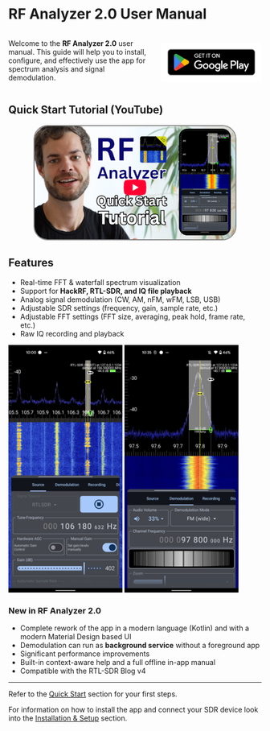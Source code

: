 # RF Analyzer 2.0 User Manual

<div style="display: flex; align-items: center; flex-wrap: wrap;">
  <div style="flex: 1; min-width: 250px;">
    <p>
      Welcome to the <b>RF Analyzer 2.0</b> user manual. This guide will help you to
      install, configure, and effectively use the app for spectrum analysis and
      signal demodulation.
    </p>
  </div>
  <div style="flex-shrink: 0; margin-left: 20px; margin-top: 10px;">
    <a href="https://play.google.com/store/apps/details?id=com.mantz_it.rfanalyzer">
      <img src="./assets/google_play_badge.png" style="max-width: 100%; height: auto; width: 200px;" alt="Get it on Google Play">
    </a>
  </div>
</div>

## Quick Start Tutorial (YouTube)

<div style="text-align: center;">
  <a target="_blank" href="https://www.youtube.com/watch?v=sui54fqbImw">
    <img src="./assets/RF Analyzer Quick Start Tutorial Thumbnail.png" style="max-width: 100%; height: auto; width: 400px; border: 2px solid #888; border-radius: 28px;" alt="YouTube Tutorial">
  </a>
</div>

## Features
- Real-time FFT & waterfall spectrum visualization
- Support for **HackRF, RTL-SDR, and IQ file playback**
- Analog signal demodulation (CW, AM, nFM, wFM, LSB, USB)
- Adjustable SDR settings (frequency, gain, sample rate, etc.)
- Adjustable FFT settings (FFT size, averaging, peak hold, frame rate, etc.)
- Raw IQ recording and playback

<p float="left">
  <img src="./assets/rtlsdr_source_tab.png" width="45%" />
  <img src="./assets/rtlsdr_demodulation_tab_fm.png" width="45%" />
</p>

### New in RF Analyzer 2.0
- Complete rework of the app in a modern language (Kotlin) and with a modern Material Design based UI
- Demodulation can run as **background service** without a foreground app
- Significant performance improvements
- Built-in context-aware help and a full offline in-app manual
- Compatible with the RTL-SDR Blog v4

---

Refer to the [Quick Start](./quickstart.md) section for your first steps.

For information on how to install the app and connect your SDR device look into
the [Installation & Setup](./setup.md) section.

